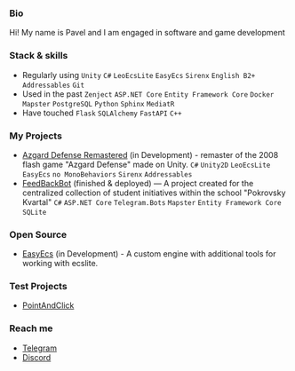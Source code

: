 ### Bio
Hi! My name is Pavel and I am engaged in software and game development

### Stack & skills
- Regularly using `Unity` `C#` `LeoEcsLite` `EasyEcs` `Sirenx` `English B2+` `Addressables` `Git` 
- Used in the past `Zenject` `ASP.NET Core` `Entity Framework Core` `Docker` `Mapster` `PostgreSQL` `Python` `Sphinx` `MediatR`
- Have touched `Flask` `SQLAlchemy` `FastAPI` `C++`

### My Projects
- [Azgard Defense Remastered](https://github.com/Doku4ae4ka/AzgardDefenceRemake) (in Development) - remaster of the 2008 flash game "Azgard Defense" made on Unity. `C#` `Unity2D` `LeoEcsLite` `EasyEcs` `no MonoBehaviors` `Sirenx` `Addressables`
- [FeedBackBot](https://github.com/Doku4ae4ka/FeedbackBot) (finished & deployed) — A project created for the centralized collection of student initiatives within the school "Pokrovsky Kvartal" `C#` `ASP.NET Core` `Telegram.Bots` `Mapster` `Entity Framework Core` `SQLite`

### Open Source
- [EasyEcs](https://github.com/exerussus/1EasyEcs) (in Development) - A custom engine with additional tools for working with ecslite.

### Test Projects
- [PointAndClick](https://github.com/Doku4ae4ka/PointAndClick) 

### Reach me
- [Telegram](https://t.me/PavelDokuchaev)
- [Discord](https://discordapp.com/users/312879192784240643)


